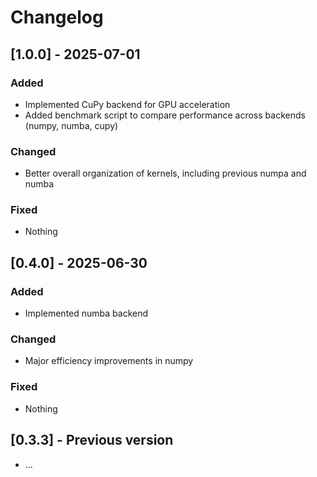 # Changelog

## [1.0.0] - 2025-07-01

### Added
- Implemented CuPy backend for GPU acceleration
- Added benchmark script to compare performance across backends (numpy, numba, cupy)

### Changed
- Better overall organization of kernels, including previous numpa and numba

### Fixed
- Nothing


## [0.4.0] - 2025-06-30

### Added
- Implemented numba backend

### Changed
- Major efficiency improvements in numpy

### Fixed
- Nothing

## [0.3.3] - Previous version
- ... 